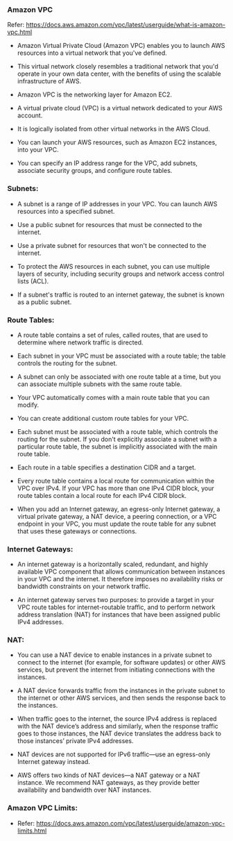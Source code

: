 ### Amazon VPC

Refer: https://docs.aws.amazon.com/vpc/latest/userguide/what-is-amazon-vpc.html

* Amazon Virtual Private Cloud (Amazon VPC) enables you to launch AWS resources into a virtual network that you've defined. 

* This virtual network closely resembles a traditional network that you'd operate in your own data center, with the benefits of using the scalable infrastructure of AWS.

* Amazon VPC is the networking layer for Amazon EC2. 

* A virtual private cloud (VPC) is a virtual network dedicated to your AWS account.

* It is logically isolated from other virtual networks in the AWS Cloud. 

* You can launch your AWS resources, such as Amazon EC2 instances, into your VPC. 

* You can specify an IP address range for the VPC, add subnets, associate security groups, and configure route tables.

### Subnets:

* A subnet is a range of IP addresses in your VPC. You can launch AWS resources into a specified subnet.

* Use a public subnet for resources that must be connected to the internet.

* Use a private subnet for resources that won't be connected to the internet.

* To protect the AWS resources in each subnet, you can use multiple layers of security, including security groups and network access control lists (ACL).

* If a subnet's traffic is routed to an internet gateway, the subnet is known as a public subnet. 

### Route Tables:

* A route table contains a set of rules, called routes, that are used to determine where network traffic is directed.

* Each subnet in your VPC must be associated with a route table; the table controls the routing for the subnet. 

* A subnet can only be associated with one route table at a time, but you can associate multiple subnets with the same route table.

* Your VPC automatically comes with a main route table that you can modify.

* You can create additional custom route tables for your VPC.

* Each subnet must be associated with a route table, which controls the routing for the subnet. If you don't explicitly associate a subnet with a particular route table, the subnet is implicitly associated with the main route table.

* Each route in a table specifies a destination CIDR and a target.

* Every route table contains a local route for communication within the VPC over IPv4. If your VPC has more than one IPv4 CIDR block, your route tables contain a local route for each IPv4 CIDR block.

* When you add an Internet gateway, an egress-only Internet gateway, a virtual private gateway, a NAT device, a peering connection, or a VPC endpoint in your VPC, you must update the route table for any subnet that uses these gateways or connections.

### Internet Gateways:

* An internet gateway is a horizontally scaled, redundant, and highly available VPC component that allows communication between instances in your VPC and the internet. It therefore imposes no availability risks or bandwidth constraints on your network traffic.

* An internet gateway serves two purposes: to provide a target in your VPC route tables for internet-routable traffic, and to perform network address translation (NAT) for instances that have been assigned public IPv4 addresses.

### NAT:

* You can use a NAT device to enable instances in a private subnet to connect to the internet (for example, for software updates) or other AWS services, but prevent the internet from initiating connections with the instances.

* A NAT device forwards traffic from the instances in the private subnet to the internet or other AWS services, and then sends the response back to the instances. 

* When traffic goes to the internet, the source IPv4 address is replaced with the NAT device’s address and similarly, when the response traffic goes to those instances, the NAT device translates the address back to those instances’ private IPv4 addresses.

* NAT devices are not supported for IPv6 traffic—use an egress-only Internet gateway instead. 

* AWS offers two kinds of NAT devices—a NAT gateway or a NAT instance. We recommend NAT gateways, as they provide better availability and bandwidth over NAT instances.

### Amazon VPC Limits:

* Refer: https://docs.aws.amazon.com/vpc/latest/userguide/amazon-vpc-limits.html


